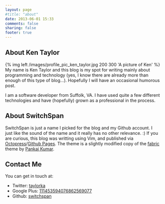 ```yaml
---
layout: page
#title: "about"
date: 2013-06-01 15:33
comments: false
sharing: false
footer: true
---
```

## About Ken Taylor

{% img left /images/profile_pic_ken_taylor.jpg 200 300 'A picture of Ken' %}
My name is Ken Taylor and this blog is my spot for writing mainly about programming and technology (yes, I know there are already more than enough of this type of blog…). Hopefully I will have an occasional humorous post. 

I am a software developer from Suffolk, VA. I have used quite a few different technologies and have (hopefully) grown as a professional in the process.

## About SwitchSpan

SwitchSpan is just a name I picked for the blog and my Github
account. I just like the sound of the name and it really has no
other relevance. :)
If you are curious, this blog was writting using Vim, and published via
[Octopress](http://octopress.org)/[Github Pages](http://pages.github.com). The theme is a slightly modified copy of the [fabric](http://github.com/panks/fabric) theme by [Pankaj Kumar](http://panks.me).

## Contact Me

You can get in touch at:

* Twitter: [taylorka](http://twitter.com/taylorka)
* Google Plus: [111453594076862569077](http://plus.google.com/111453594076862569077)
* Github: [switchspan](http://github.com/switchspan)
